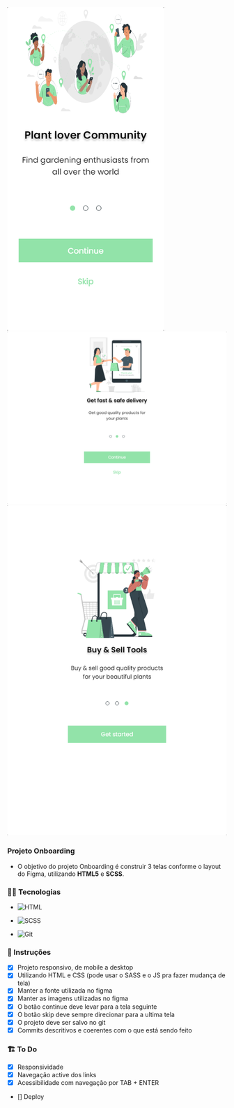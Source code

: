 <div width=300px>
    <img src="./.github/Galaxy-S9-Note-8-S8-360x740.png">
    <img src="./.github/Medium-Screen-1024x800.png">
    <img src="./.github/Large-Screen-688x1031.png">
</div>

<!-- ![Celular](./.github/Galaxy-S9-Note-8-S8-360x740.png)
![Celular](./.github/Medium-Screen-1024x800.png)
![Celular](./.github/Large-Screen-688x1031.png) -->

### Projeto Onboarding
- O objetivo do projeto Onboarding é construir 3 telas conforme o layout do Figma, utilizando **HTML5** e **SCSS**.

### 👩‍💻 Tecnologias
- ![HTML](https://img.shields.io/badge/HTML5-E34F26?style=for-the-badge&logo=html5&logoColor=white)

- ![SCSS](https://img.shields.io/badge/Sass-CC6699?style=for-the-badge&logo=sass&logoColor=white)

- ![Git](https://img.shields.io/badge/GIT-E44C30?style=for-the-badge&logo=git&logoColor=white)
### 🧾 Instruções 

- [X] Projeto responsivo, de mobile a desktop
- [X] Utilizando HTML e CSS (pode usar o SASS e o JS pra fazer mudança de tela)
- [X] Manter a fonte utilizada no figma
- [X] Manter as imagens utilizadas no figma
- [X] O botão continue deve levar para a tela seguinte
- [X] O botão skip deve sempre direcionar para a ultima tela
- [X] O projeto deve ser salvo no git
- [X] Commits descritivos e coerentes com o que está sendo feito

### 🏗 To Do
- [X] Responsividade
- [X] Navegação active dos links
- [X] Acessibilidade com navegação por TAB + ENTER
- [] Deploy